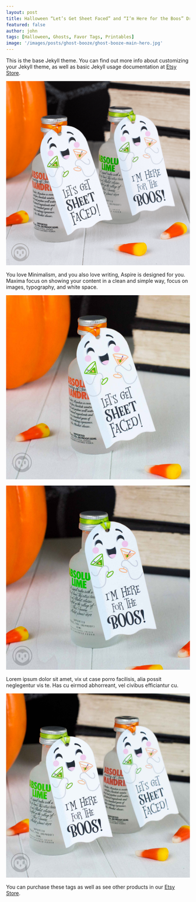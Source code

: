 ```yaml
---
layout: post
title: Halloween “Let’s Get Sheet Faced” and “I’m Here for the Boos” Drinking Ghost Favor Tags
featured: false
author: john
tags: [Halloween, Ghosts, Favor Tags, Printables]
image: '/images/posts/ghost-booze/ghost-booze-main-hero.jpg'
---
```

<div style="display:none;">
  <img src="/images/posts/ghost-booze/halloween-ghost-booze-pin.jpg" alt="Halloween Drinking Ghosts Favor Tags">
</div>

This is the base Jekyll theme. You can find out more info about customizing your Jekyll theme, as well as basic Jekyll usage documentation at <a href="https://www.etsy.com/listing/536874084/" target="_blank" alt="Etsy Store">Etsy Store</a>.

![Halloween Drinking Ghosts Favor Tags](/images/posts/ghost-booze/halloween-ghost-booze-favor-tags.png)

You love Minimalism, and you also love writing, Aspire is designed for you. Maxima focus on showing your content in a clean and simple way, focus on images, typography, and white space.

![Halloween Let's Get Sheet Faced Ghost Tags](/images/posts/ghost-booze/halloween-ghost-sheet-faced-tag.jpg)

![Halloween I’m Here for the Boos Ghost Tags](/images/posts/ghost-booze/halloween-ghost-here-for-the-boos-tag.jpg)

Lorem ipsum dolor sit amet, vix ut case porro facilisis, alia possit neglegentur vis te. Has cu eirmod abhorreant, vel civibus efficiantur cu.

![Halloween Drinking Ghosts Favor Tags](/images/posts/ghost-booze/halloween-ghost-boos-favor-tags.jpg)

You can purchase these tags as well as see other products in our
<a href="https://www.etsy.com/listing/536874084/" target="_blank" alt="Etsy Store">Etsy Store</a>.
